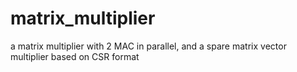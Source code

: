 # matrix_multiplier
a matrix multiplier with 2 MAC in parallel, and a spare matrix vector multiplier based on CSR format
